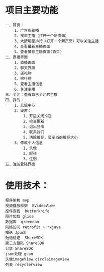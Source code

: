 # 项目主要功能
    一、首页：
        1、广告条轮播
        2、搜索主播（打开一个新页面）
        3、大牌明星排行（打开一个新页面）可以关注主播
	    4、查看最新主播页面
        5、查看推荐主播页面(首页)
    二、直播界面
	    1、直播画面
	    2、聊天界面
	    3、送礼物
	    4、排行榜
	    5、查看主播信息
	    6、关注主播
    三、关注：查看自己关注的主播
    四、我的：
	    1、充值中心
	    2、设置：
	        1、开启关闭推送
	        2、检查更新
	        3、退出登陆
	        4、联系我们
	        5、清除缓存，显示当前缓存大小
	    3、修改个人信息
	        1、头像
	        2、昵称
	        3、性别
    五、注册登陆界面

# 使用技术：
    程序架构 mvp
    视频播放框架  BVideoView
    控件查找  butterknife
    图片加载 glide
    数据库  greendao
    网络访问 retrofit + rxjava
    推送 Jpush
    短语验证  ShareSDK
    第三方登陆 ShareSDK
    分享 ShareSDK
    json处理 gson
    头像imageView circleimageview
    列表 recyclerview

